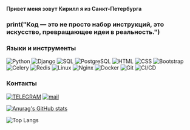 **Привет меня зовут Кирилл я из Санкт-Петербурга**
### print("Код — это не просто набор инструкций, это искусство, превращающее идеи в реальность.")


### Языки и инструменты
![Python](https://shields.microej.com/badge/-Python-090909??style=for-the-badge&logo=python)
![Django](https://shields.microej.com/badge/-Django-090909??style=for-the-badge&logo=Django)
![SQL](https://shields.microej.com/badge/-SQL-090909??style=for-the-badge&logo=SQLite)
![PostgreSQL](https://shields.microej.com/badge/-PostgreSQL-090909??style=for-the-badge&logo=PostgreSQL)
![HTML](https://shields.microej.com/badge/-HTML-090909??style=for-the-badge&logo=HTML5)
![CSS](https://shields.microej.com/badge/-CSS-090909??style=for-the-badge&logo=CSS3)
![Bootstrap](https://shields.microej.com/badge/-Bootstrap-090909??style=for-the-badge&logo=Bootstrap)
![Celery](https://shields.microej.com/badge/-Celery-090909??style=for-the-badge&logo=Celery)
![Redis](https://shields.microej.com/badge/-Redis-090909??style=for-the-badge&logo=Redis)
![Linux](https://shields.microej.com/badge/-Linux-090909??style=for-the-badge&logo=Linux)
![Nginx](https://shields.microej.com/badge/-Nginx-090909??style=for-the-badge&logo=Nginx)
![Docker](https://shields.microej.com/badge/-Docker-090909??style=for-the-badge&logo=Docker)
![Git](https://shields.microej.com/badge/-Git-090909??style=for-the-badge&logo=Git)
![CI/CD](https://shields.microej.com/badge/-CI/CD-090909??style=for-the-badge&logo=circleci)

### Контакты
[![TELEGRAM](https://shields.microej.com/badge/-TELEGRAM-090909??style=for-the-badge&logo=TELEGRAM)](https://t.me/EmpIreR7)
[![mail](https://shields.microej.com/badge/-mail-090909??style=for-the-badge&logo=gmail)](mailto:cyril.killreal@yandex.ru)


[![Anurag's GitHub stats](https://github-readme-stats.vercel.app/api?username=EmpIreR777&show_icons=True&theme=onedark)](https://github.com/anuraghazra/github-readme-stats)

![Top Langs](https://github-readme-stats.vercel.app/api/top-langs/?username=EmpIreR777&hide_progress=true&theme=onedark)